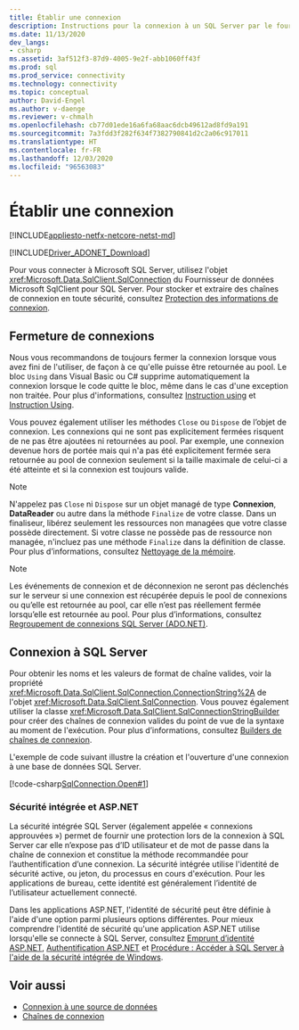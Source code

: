 ```yaml
---
title: Établir une connexion
description: Instructions pour la connexion à un SQL Server par le fournisseur SqlClient.
ms.date: 11/13/2020
dev_langs:
- csharp
ms.assetid: 3af512f3-87d9-4005-9e2f-abb1060ff43f
ms.prod: sql
ms.prod_service: connectivity
ms.technology: connectivity
ms.topic: conceptual
author: David-Engel
ms.author: v-daenge
ms.reviewer: v-chmalh
ms.openlocfilehash: cb77d01ede16a6fa68aac6dcb49612ad8fd9a191
ms.sourcegitcommit: 7a3fdd3f282f634f7382790841d2c2a06c917011
ms.translationtype: HT
ms.contentlocale: fr-FR
ms.lasthandoff: 12/03/2020
ms.locfileid: "96563083"
---
```

# <a name="establishing-connection"></a>Établir une connexion

[!INCLUDE[appliesto-netfx-netcore-netst-md](../../includes/appliesto-netfx-netcore-netst-md.md)]

[!INCLUDE[Driver_ADONET_Download](../../includes/driver_adonet_download.md)]

Pour vous connecter à Microsoft SQL Server, utilisez l'objet <xref:Microsoft.Data.SqlClient.SqlConnection> du Fournisseur de données Microsoft SqlClient pour SQL Server. Pour stocker et extraire des chaînes de connexion en toute sécurité, consultez [Protection des informations de connexion](protecting-connection-information.md).

## <a name="closing-connections"></a>Fermeture de connexions

Nous vous recommandons de toujours fermer la connexion lorsque vous avez fini de l'utiliser, de façon à ce qu'elle puisse être retournée au pool. Le bloc `Using` dans Visual Basic ou C# supprime automatiquement la connexion lorsque le code quitte le bloc, même dans le cas d'une exception non traitée. Pour plus d'informations, consultez [Instruction using](/dotnet/csharp/language-reference/keywords/using-statement) et [Instruction Using](/dotnet/visual-basic/language-reference/statements/using-statement).

Vous pouvez également utiliser les méthodes `Close` ou `Dispose` de l’objet de connexion. Les connexions qui ne sont pas explicitement fermées risquent de ne pas être ajoutées ni retournées au pool. Par exemple, une connexion devenue hors de portée mais qui n'a pas été explicitement fermée sera retournée au pool de connexion seulement si la taille maximale de celui-ci a été atteinte et si la connexion est toujours valide.

> [!NOTE]
> N'appelez pas `Close` ni `Dispose` sur un objet managé de type **Connexion**, **DataReader** ou autre dans la méthode `Finalize` de votre classe. Dans un finaliseur, libérez seulement les ressources non managées que votre classe possède directement. Si votre classe ne possède pas de ressource non managée, n'incluez pas une méthode `Finalize` dans la définition de classe. Pour plus d’informations, consultez [Nettoyage de la mémoire](/dotnet/standard/garbage-collection/index).

> [!NOTE]
> Les événements de connexion et de déconnexion ne seront pas déclenchés sur le serveur si une connexion est récupérée depuis le pool de connexions ou qu’elle est retournée au pool, car elle n’est pas réellement fermée lorsqu’elle est retournée au pool. Pour plus d’informations, consultez [Regroupement de connexions SQL Server (ADO.NET)](sql-server-connection-pooling.md).

## <a name="connecting-to-sql-server"></a>Connexion à SQL Server

Pour obtenir les noms et les valeurs de format de chaîne valides, voir la propriété <xref:Microsoft.Data.SqlClient.SqlConnection.ConnectionString%2A> de l'objet <xref:Microsoft.Data.SqlClient.SqlConnection>. Vous pouvez également utiliser la classe <xref:Microsoft.Data.SqlClient.SqlConnectionStringBuilder> pour créer des chaînes de connexion valides du point de vue de la syntaxe au moment de l'exécution. Pour plus d’informations, consultez [Builders de chaînes de connexion](connection-string-builders.md).

L'exemple de code suivant illustre la création et l'ouverture d'une connexion à une base de données SQL Server.

[!code-csharp[SqlConnection.Open#1](~/../sqlclient/doc/samples/SqlConnection_Open.cs#1)]

### <a name="integrated-security-and-aspnet"></a>Sécurité intégrée et ASP.NET

La sécurité intégrée SQL Server (également appelée « connexions approuvées ») permet de fournir une protection lors de la connexion à SQL Server car elle n’expose pas d’ID utilisateur et de mot de passe dans la chaîne de connexion et constitue la méthode recommandée pour l’authentification d’une connexion. La sécurité intégrée utilise l'identité de sécurité active, ou jeton, du processus en cours d'exécution. Pour les applications de bureau, cette identité est généralement l’identité de l’utilisateur actuellement connecté.

Dans les applications ASP.NET, l'identité de sécurité peut être définie à l'aide d'une option parmi plusieurs options différentes. Pour mieux comprendre l'identité de sécurité qu'une application ASP.NET utilise lorsqu'elle se connecte à SQL Server, consultez [Emprunt d’identité ASP.NET](/previous-versions/aspnet/xh507fc5(v=vs.100)), [Authentification ASP.NET](/previous-versions/aspnet/eeyk640h(v=vs.100)) et [Procédure : Accéder à SQL Server à l'aide de la sécurité intégrée de Windows](/previous-versions/aspnet/bsz5788z(v=vs.100)).

## <a name="see-also"></a>Voir aussi

- [Connexion à une source de données](connecting-to-data-source.md)
- [Chaînes de connexion](connection-strings.md)
